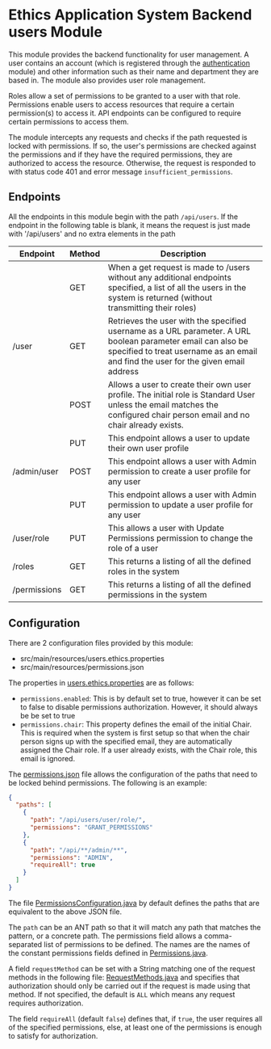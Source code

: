 # Ethics Application System Backend users Module
This module provides the backend functionality for user management. A user contains an account (which is registered through
the [authentication](../authentication) module) and other information such as their name and department they are based in. The module also
provides user role management.

Roles allow a set of permissions to be granted to a user with that role. Permissions enable users to access resources that
require a certain permission(s) to access it. API endpoints can be configured to require certain permissions to access them.

The module intercepts any requests and checks if the path requested is locked with permissions. If so, the user's permissions
are checked against the permissions and if they have the required permissions, they are authorized to access the resource.
Otherwise, the request is responded to with status code 401 and error message `insufficient_permissions`.

## Endpoints
All the endpoints in this module begin with the path `/api/users`. If the endpoint in the following table is blank, it means
the request is just made with '/api/users' and no extra elements in the path

| Endpoint     | Method | Description                                                                                                                                                                                        |
|--------------|--------|----------------------------------------------------------------------------------------------------------------------------------------------------------------------------------------------------|
|              | GET    | When a get request is made to /users without any additional endpoints specified, a list of all the users in the system is returned (without transmitting their roles)                              |
| /user        | GET    | Retrieves the user with the specified username as a URL parameter. A URL boolean parameter email can also be specified to treat username as an email and find the user for the given email address |
|              | POST   | Allows a user to create their own user profile. The initial role is Standard User unless the email matches the configured chair person email and no chair already exists.                          |
|              | PUT    | This endpoint allows a user to update their own user profile                                                                                                                                       |
| /admin/user  | POST   | This endpoint allows a user with Admin permission to create a user profile for any user                                                                                                            |
|              | PUT    | This endpoint allows a user with Admin permission to update a user profile for any user                                                                                                            |
| /user/role   | PUT    | This allows a user with Update Permissions permission to change the role of a user                                                                                                                 |
| /roles       | GET    | This returns a listing of all the defined roles in the system                                                                                                                                      |
| /permissions | GET    | This returns a listing of all the defined permissions in the system                                                                                                                                |

## Configuration
There are 2 configuration files provided by this module:
* src/main/resources/users.ethics.properties
* src/main/resources/permissions.json

The properties in [users.ethics.properties](src/main/resources/users.ethics.properties) are as follows:
* `permissions.enabled`: This is by default set to true, however it can be set to false to disable permissions authorization. However, it should always be
 be set to true
* `permissions.chair`: This property defines the email of the initial Chair. This is required when the system is first setup
 so that when the chair person signs up with the specified email, they are automatically assigned the Chair role. If a user
 already exists, with the Chair role, this email is ignored.

The [permissions.json](src/main/resources/permissions.json) file allows the configuration of the paths that need to be locked behind permissions. The following
is an example:
```json
{
  "paths": [
    {
      "path": "/api/users/user/role/",
      "permissions": "GRANT_PERMISSIONS"
    },
    {
      "path": "/api/**/admin/**",
      "permissions": "ADMIN",
      "requireAll": true
    }
  ]
}
```
The file [PermissionsConfiguration.java](src/main/java/ie/ul/edward/ethics/users/config/PermissionsConfiguration.java) by default defines the paths
that are equivalent to the above JSON file.

The `path` can be an ANT path so that it will match any path that matches the pattern, or a concrete path. The permissions field
allows a comma-separated list of permissions to be defined. The names are the names of the constant permissions fields defined in
[Permissions.java](src/main/java/ie/ul/edward/ethics/users/authorization/Permissions.java).

A field `requestMethod` can be set with a String matching one of the request methods in the following file:
[RequestMethods.java](src/main/java/ie/ul/edward/ethics/users/authorization/RequestMethod.java) and specifies that authorization
should only be carried out if the request is made using that method. If not specified, the default is `ALL` which means any request
requires authorization.

The field `requireAll` (default `false`) defines that, if `true`, the user requires all of the specified permissions, else, at
least one of the permissions is enough to satisfy for authorization.
